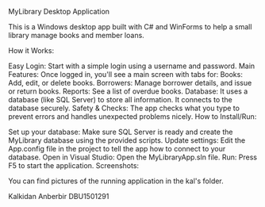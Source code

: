 MyLibrary Desktop Application

This is a Windows desktop app built with C# and WinForms to help a small library manage books and member loans.

How it Works:

Easy Login: Start with a simple login using a username and password.
Main Features: Once logged in, you'll see a main screen with tabs for:
Books: Add, edit, or delete books.
Borrowers: Manage borrower details, and issue or return books.
Reports: See a list of overdue books.
Database: It uses a database (like SQL Server) to store all information. It connects to the database securely.
Safety & Checks: The app checks what you type to prevent errors and handles unexpected problems nicely.
How to Install/Run:

Set up your database: Make sure SQL Server is ready and create the MyLibrary database using the provided scripts.
Update settings: Edit the App.config file in the project to tell the app how to connect to your database.
Open in Visual Studio: Open the MyLibraryApp.sln file.
Run: Press F5 to start the application.
Screenshots:

You can find pictures of the running application in the kal's folder.

Kalkidan Anberbir
DBU1501291
